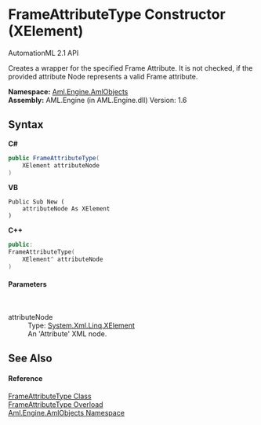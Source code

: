 # FrameAttributeType Constructor (XElement)
AutomationML 2.1 API 

Creates a wrapper for the specified Frame Attribute. It is not checked, if the provided attribute Node represents a valid Frame attribute.

**Namespace:**&nbsp;<a href="N_Aml_Engine_AmlObjects">Aml.Engine.AmlObjects</a><br />**Assembly:**&nbsp;AML.Engine (in AML.Engine.dll) Version: 1.6

## Syntax

**C#**<br />
``` C#
public FrameAttributeType(
	XElement attributeNode
)
```

**VB**<br />
``` VB
Public Sub New ( 
	attributeNode As XElement
)
```

**C++**<br />
``` C++
public:
FrameAttributeType(
	XElement^ attributeNode
)
```


#### Parameters
&nbsp;<dl><dt>attributeNode</dt><dd>Type: <a href="https://docs.microsoft.com/dotnet/api/system.xml.linq.xelement" target="_parent" rel="noopener noreferrer">System.Xml.Linq.XElement</a><br />An 'Attribute' XML node.</dd></dl>

## See Also


#### Reference
<a href="T_Aml_Engine_AmlObjects_FrameAttributeType">FrameAttributeType Class</a><br /><a href="Overload_Aml_Engine_AmlObjects_FrameAttributeType__ctor">FrameAttributeType Overload</a><br /><a href="N_Aml_Engine_AmlObjects">Aml.Engine.AmlObjects Namespace</a><br />